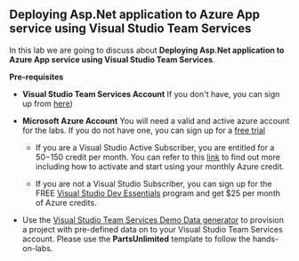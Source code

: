## Deploying Asp.Net application to Azure App service using Visual Studio Team Services


In this lab we are going to discuss about **Deploying Asp.Net application to Azure App service using Visual Studio Team Services**.

**Pre-requisites**

- **Visual Studio Team Services Account** If you don't have, you can sign up from [here](https://www.visualstudio.com/))
- **Microsoft Azure Account** You will need a valid and active azure account for the labs. If you do not have one, you can sign up for a [free trial](https://azure.microsoft.com/en-us/free/)

   - If you are a Visual Studio Active Subscriber, you are entitled for a $50-$150 credit per month. You can refer to this [link](https://azure.microsoft.com/en-us/pricing/member-offers/msdn-benefits-details/) to find out more including how to activate and start using your monthly Azure credit.

   - If you are not a Visual Studio Subscriber, you can sign up for the FREE [Visual Studio Dev Essentials](https://www.visualstudio.com/dev-essentials/) program and get $25 per month of Azure credits.

- Use the [Visual Studio Team Services Demo Data generator](https://vstsdemogenerator.azurewebsites.net/) to provision a project with pre-defined data on to your Visual Studio Team Services account. Please use the **PartsUnlimited** template to follow the hands-on-labs.
